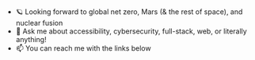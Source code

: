  
- 🪐 Looking forward to global net zero, Mars (& the rest of space), and nuclear fusion <br />
- :speech_balloon: Ask me about accessibility, cybersecurity, full-stack, web, or literally anything!  <br />
- :mailbox: You can reach me with the links below  <br /> 
